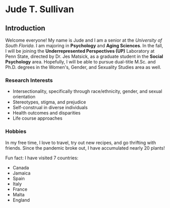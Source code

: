# Jude T. Sullivan 

## Introduction

Welcome everyone! My name is Jude and I am a senior at the *University of South Florida*. 
I am majoring in **Psychology** and **Aging Sciences**. In the fall, I will be joining
the **Underrepresented Perspectives (UP)** Laboratory at Penn State, directed by Dr. Jes Matsick,
as a graduate student in the **Social Psychology** area. Hopefully, I will be able to pursue 
dual-title M.Sc. and Ph.D. degrees in the Women's, Gender, and Sexuality Studies area as well.

### Research Interests

- Intersectionality, specifically through race/ethnicity, gender, and sexual orientation
- Stereotypes, stigma, and prejudice
- Self-construal in diverse individuals
- Health outcomes and disparities
- Life course approaches

### Hobbies

In my free time, I love to travel, try out new recipes, and go thrifting with friends. 
Since the pandemic broke out, I have accumulated nearly 20 plants!

Fun fact: I have visited 7 countries:

- Canada
- Jamaica
- Spain
- Italy
- France
- Malta
- England

